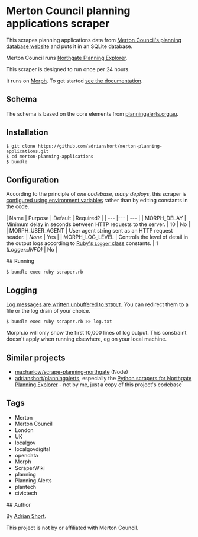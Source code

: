 # Merton Council planning applications scraper

This scrapes planning applications data from [Merton Council's planning database website](http://planning.merton.gov.uk/Northgate/PlanningExplorerAA/GeneralSearch.aspx) and puts it in an SQLite database.

Merton Council runs [Northgate Planning Explorer](https://www.northgateps.com).

This scraper is designed to run once per 24 hours.

It runs on [Morph](https://morph.io). To get started [see the documentation](https://morph.io/documentation).

## Schema

The schema is based on the core elements from [planningalerts.org.au](https://www.planningalerts.org.au/how_to_write_a_scraper).

## Installation

    $ git clone https://github.com/adrianshort/merton-planning-applications.git
    $ cd merton-planning-applications
    $ bundle

## Configuration

According to the principle of _one codebase, many deploys_, this scraper is [configured using environment variables](https://12factor.net/config) rather than by editing constants in the code.

| Name | Purpose | Default | Required? |
| --- |--- | --- |
| MORPH_DELAY      | Minimum delay in seconds between HTTP requests to the server. | 10 | No |
| MORPH_USER_AGENT | User agent string sent as an HTTP request header. | _None_ | Yes |
| MORPH_LOG_LEVEL  | Controls the level of detail in the output logs according to [Ruby's `Logger` class](https://ruby-doc.org/stdlib-2.1.0/libdoc/logger/rdoc/Logger.html) constants. | 1 _(Logger::INFO)_ | No |

## Running

    $ bundle exec ruby scraper.rb

## Logging

[Log messages are written unbuffered to `STDOUT`.](https://12factor.net/logs) You can redirect them to a file or the log drain of your choice.

    $ bundle exec ruby scraper.rb >> log.txt

Morph.io will only show the first 10,000 lines of log output. This constraint doesn't apply when running elsewhere, eg on your local machine.

## Similar projects

- [maxharlow/scrape-planning-northgate](https://github.com/maxharlow/scrape-planning-northgate) (Node)
- [adrianshort/planningalerts](https://github.com/adrianshort/planningalerts), especially the [Python scrapers for Northgate Planning Explorer](https://github.com/adrianshort/planningalerts/blob/master/python_scrapers/PlanningExplorer.py) - not by me, just a copy of this project's codebase

## Tags

- Merton
- Merton Council
- London
- UK
- localgov
- localgovdigital
- opendata
- Morph
- ScraperWiki
- planning
- Planning Alerts
- plantech
- civictech

## Author

By [Adrian Short](https://www.adrianshort.org/).

This project is not by or affiliated with Merton Council.

